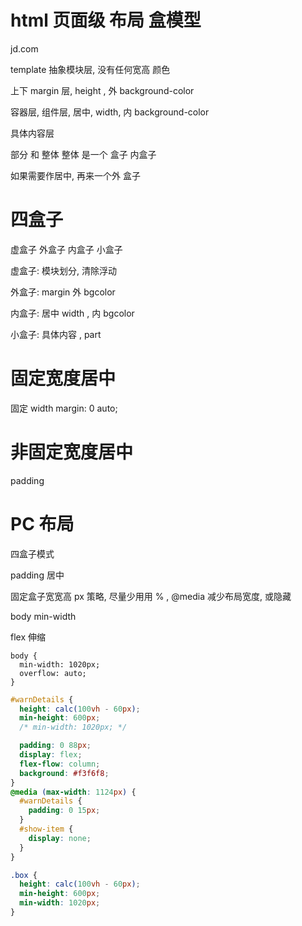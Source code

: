 # html 页面级 布局 盒模型

jd.com

template 抽象模块层, 没有任何宽高 颜色

上下 margin 层, height , 外 background-color

容器层, 组件层, 居中, width, 内 background-color

具体内容层

部分 和 整体
整体 是一个 盒子 内盒子

如果需要作居中, 再来一个外 盒子

# 四盒子

虚盒子 外盒子 内盒子 小盒子

虚盒子: 模块划分, 清除浮动

外盒子: margin 外 bgcolor

内盒子: 居中 width , 内 bgcolor

小盒子: 具体内容 , part

# 固定宽度居中

固定 width margin: 0 auto;

# 非固定宽度居中

padding

# PC 布局

四盒子模式

padding 居中

固定盒子宽宽高 px 策略, 尽量少用用 % , @media 减少布局宽度, 或隐藏

body min-width

flex 伸缩

```less 最小页面 1024*768
body {
  min-width: 1020px;
  overflow: auto;
}
```

```css
#warnDetails {
  height: calc(100vh - 60px);
  min-height: 600px;
  /* min-width: 1020px; */

  padding: 0 88px;
  display: flex;
  flex-flow: column;
  background: #f3f6f8;
}
@media (max-width: 1124px) {
  #warnDetails {
    padding: 0 15px;
  }
  #show-item {
    display: none;
  }
}
```

```css 最小宽高
.box {
  height: calc(100vh - 60px);
  min-height: 600px;
  min-width: 1020px;
}
```
